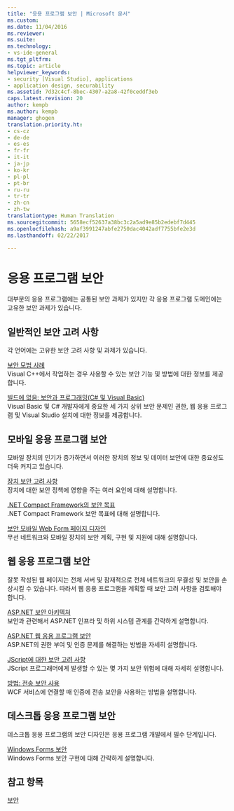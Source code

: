 ```yaml
---
title: "응용 프로그램 보안 | Microsoft 문서"
ms.custom: 
ms.date: 11/04/2016
ms.reviewer: 
ms.suite: 
ms.technology:
- vs-ide-general
ms.tgt_pltfrm: 
ms.topic: article
helpviewer_keywords:
- security [Visual Studio], applications
- application design, securability
ms.assetid: 7d32c4cf-8bec-4307-a2a8-42f0ceddf3eb
caps.latest.revision: 20
author: kempb
ms.author: kempb
manager: ghogen
translation.priority.ht:
- cs-cz
- de-de
- es-es
- fr-fr
- it-it
- ja-jp
- ko-kr
- pl-pl
- pt-br
- ru-ru
- tr-tr
- zh-cn
- zh-tw
translationtype: Human Translation
ms.sourcegitcommit: 5658ecf52637a38bc3c2a5ad9e85b2edebf7d445
ms.openlocfilehash: a9af3991247abfe2750dac4042adf7755bfe2e3d
ms.lasthandoff: 02/22/2017

---
```

# <a name="securing-applications"></a>응용 프로그램 보안
대부분의 응용 프로그램에는 공통된 보안 과제가 있지만 각 응용 프로그램 도메인에는 고유한 보안 과제가 있습니다.  
  
## <a name="general-security-considerations"></a>일반적인 보안 고려 사항  
 각 언어에는 고유한 보안 고려 사항 및 과제가 있습니다.  
  
 [보안 모범 사례](/visual-cpp/top/security-best-practices-for-cpp)  
 Visual C++에서 작업하는 경우 사용할 수 있는 보안 기능 및 방법에 대한 정보를 제공합니다.  
  
 [빌드에 없음: 보안과 프로그래밍(C# 및 Visual Basic)](http://msdn.microsoft.com/en-us/227e2863-cf09-4c28-9611-bcd82be5e994)  
 Visual Basic 및 C# 개발자에게 중요한 세 가지 상위 보안 문제인 권한, 웹 응용 프로그램 및 Visual Studio 설치에 대한 정보를 제공합니다.  
  
## <a name="securing-mobile-applications"></a>모바일 응용 프로그램 보안  
 모바일 장치의 인기가 증가하면서 이러한 장치의 정보 및 데이터 보안에 대한 중요성도 더욱 커지고 있습니다.  
  
 [장치 보안 고려 사항](http://msdn.microsoft.com/en-us/45fab484-8718-452e-8210-04fda3c6cb87)  
 장치에 대한 보안 정책에 영향을 주는 여러 요인에 대해 설명합니다.  
  
 [.NET Compact Framework의 보안 목표](http://msdn.microsoft.com/en-us/64ac2770-e2bc-40a3-abbf-56c8a2c0e364)  
 .NET Compact Framework 보안 목표에 대해 설명합니다.  
  
 [보안 모바일 Web Form 페이지 디자인](http://msdn.microsoft.com/en-us/b69727c1-f81f-4221-a116-8f92f769365f)  
 무선 네트워크와 모바일 장치의 보안 계획, 구현 및 지원에 대해 설명합니다.  
  
## <a name="securing-web-applications"></a>웹 응용 프로그램 보안  
 잘못 작성된 웹 페이지는 전체 서버 및 잠재적으로 전체 네트워크의 무결성 및 보안을 손상시킬 수 있습니다. 따라서 웹 응용 프로그램을 계획할 때 보안 고려 사항을 검토해야 합니다.  
  
 [ASP.NET 보안 아키텍처](http://msdn.microsoft.com/Library/c34d6f4f-f64d-4697-bd32-02dd2ddf726f)  
 보안과 관련해서 ASP.NET 인프라 및 하위 시스템 관계를 간략하게 설명합니다.  
  
 [ASP.NET 웹 응용 프로그램 보안](http://msdn.microsoft.com/Library/658d0430-1644-4744-b52d-08b0d6fcacb8)  
 ASP.NET의 권한 부여 및 인증 문제를 해결하는 방법을 자세히 설명합니다.  
  
 [JScript에 대한 보안 고려 사항](http://msdn.microsoft.com/en-us/8572efc9-071a-472d-a1a4-f0a3b42644c1)  
 JScript 프로그래머에게 발생할 수 있는 몇 가지 보안 위험에 대해 자세히 설명합니다.  
  
 [방법: 전송 보안 사용](http://msdn.microsoft.com/en-us/16210e41-5492-4cc8-9002-7366b1fc7297)  
 WCF 서비스에 연결할 때 인증에 전송 보안을 사용하는 방법을 설명합니다.  
  
## <a name="securing-desktop-applications"></a>데스크톱 응용 프로그램 보안  
 데스크톱 응용 프로그램의 보안 디자인은 응용 프로그램 개발에서 필수 단계입니다.  
  
 [Windows Forms 보안](http://msdn.microsoft.com/Library/932d438a-5285-46d8-a958-8c93d0ad6cae)  
 Windows Forms 보안 구현에 대해 간략하게 설명합니다.  
  
## <a name="see-also"></a>참고 항목  
 [보안](../ide/security-in-visual-studio.md)

